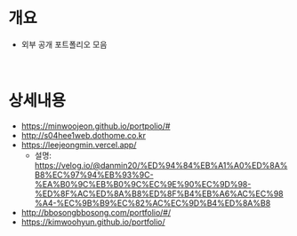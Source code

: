 # 개요
* 외부 공개 포트폴리오 모음

<br>

# 상세내용
* https://minwoojeon.github.io/portpolio/#
* http://s04hee1web.dothome.co.kr
* https://leejeongmin.vercel.app/
  * 설명: https://velog.io/@danmin20/%ED%94%84%EB%A1%A0%ED%8A%B8%EC%97%94%EB%93%9C-%EA%B0%9C%EB%B0%9C%EC%9E%90%EC%9D%98-%ED%8F%AC%ED%8A%B8%ED%8F%B4%EB%A6%AC%EC%98%A4-%EC%9B%B9%EC%82%AC%EC%9D%B4%ED%8A%B8
* http://bbosongbbosong.com/portfolio/#/
* https://kimwoohyun.github.io/portfolio/